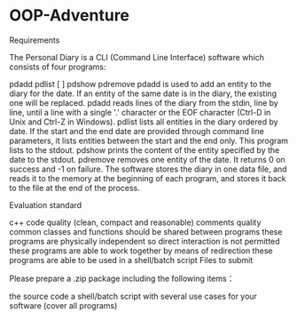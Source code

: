 # OOP-Adventure

Requirements

The Personal Diary is a CLI (Command Line Interface) software which consists of four programs:

pdadd 
pdlist [ ]
pdshow 
pdremove 
pdadd is used to add an entity to the diary for the date. If an entity of the same date is in the diary, the existing one will be replaced. pdadd reads lines of the diary from the stdin, line by line, until a line with a single '.' character or the EOF character (Ctrl-D in Unix and Ctrl-Z in Windows).
pdlist lists all entities in the diary ordered by date. If the start and the end date are provided through command line parameters, it lists entities between the start and the end only. This program lists to the stdout.
pdshow prints the content of the entity specified by the date to the stdout.
pdremove removes one entity of the date. It returns 0 on success and -1 on failure.
The software stores the diary in one data file, and reads it to the memory at the beginning of each program, and stores it back to the file at the end of the process.

Evaluation standard

c++ code quality (clean, compact and reasonable)
comments quality
common classes and functions should be shared between programs
these programs are physically independent so direct interaction is not permitted
these programs are able to work together by means of redirection
these programs are able to be used in a shell/batch script
Files to submit

Please prepare a .zip package including the following items：

the source code
a shell/batch script with several use cases for your software (cover all programs)
